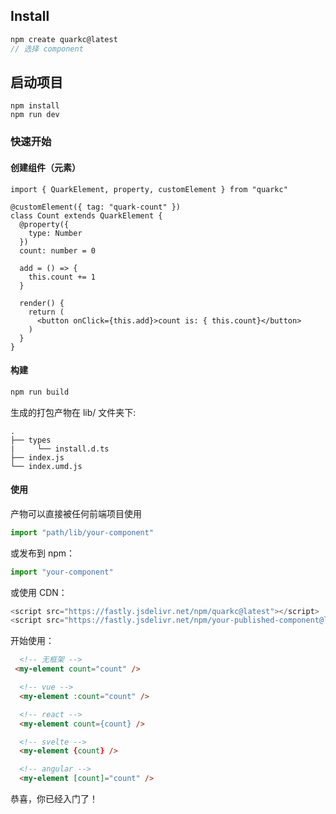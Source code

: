 ## Install

```js
npm create quarkc@latest
// 选择 component
```

## 启动项目
```
npm install
npm run dev
```

### 快速开始

#### 创建组件（元素）

```tsx
import { QuarkElement, property, customElement } from "quarkc"

@customElement({ tag: "quark-count" })
class Count extends QuarkElement {
  @property({
    type: Number
  })
  count: number = 0

  add = () => {
    this.count += 1
  }

  render() {
    return (
      <button onClick={this.add}>count is: { this.count}</button>
    )
  }
}
```

#### 构建

```js
npm run build
```

生成的打包产物在 lib/ 文件夹下:

```tree
.
├── types
|     └── install.d.ts
├── index.js
└── index.umd.js
```

#### 使用

产物可以直接被任何前端项目使用

```js
import "path/lib/your-component"
```

或发布到 npm：
```js
import "your-component"
```

或使用 CDN：
```js
<script src="https://fastly.jsdelivr.net/npm/quarkc@latest"></script>
<script src="https://fastly.jsdelivr.net/npm/your-published-component@latest"></script>
```

开始使用：
```html
  <!-- 无框架 -->
 <my-element count="count" />

  <!-- vue -->
  <my-element :count="count" />

  <!-- react -->
  <my-element count={count} />

  <!-- svelte -->
  <my-element {count} />

  <!-- angular -->
  <my-element [count]="count" />
```

恭喜，你已经入门了！
